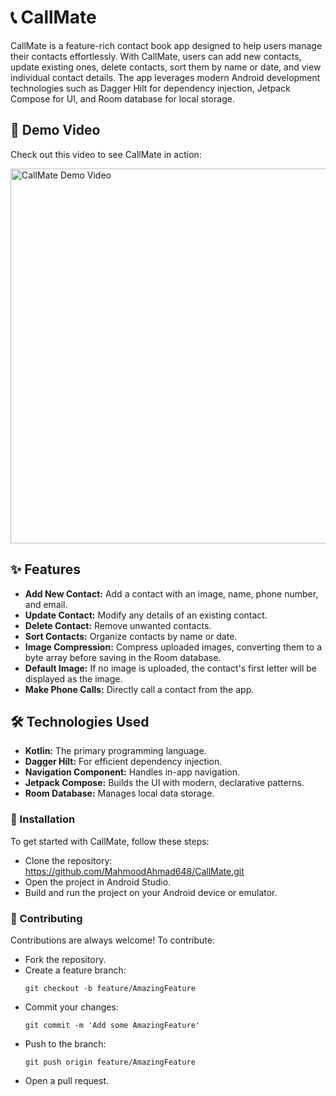 <h1 align="left">📞 CallMate</h1>

<p align="left">
CallMate is a feature-rich contact book app designed to help users manage their contacts effortlessly. With CallMate, users can add new contacts, update existing ones, delete contacts, sort them by name or date, and view individual contact details. The app leverages modern Android development technologies such as Dagger Hilt for dependency injection, Jetpack Compose for UI, and Room database for local storage.
</p>

<h2 align="left">🎥 Demo Video</h2>

<p align="left">
Check out this video to see CallMate in action:
</p>

<p align="left">
<a href="https://github.com/user-attachments/assets/50853e16-95d6-42ce-8540-dc5552eace57">
  <img src="https://github.com/MahmoodAhmad648/CallMate/blob/main/assets/video-thumbnail.png" alt="CallMate Demo Video" width="600">
</a>
</p>

<h2 align="left">✨ Features</h2>

<ul>
  <li><strong>Add New Contact:</strong> Add a contact with an image, name, phone number, and email.</li>
  <li><strong>Update Contact:</strong> Modify any details of an existing contact.</li>
  <li><strong>Delete Contact:</strong> Remove unwanted contacts.</li>
  <li><strong>Sort Contacts:</strong> Organize contacts by name or date.</li>
  <li><strong>Image Compression:</strong> Compress uploaded images, converting them to a byte array before saving in the Room database.</li>
  <li><strong>Default Image:</strong> If no image is uploaded, the contact's first letter will be displayed as the image.</li>
  <li><strong>Make Phone Calls:</strong> Directly call a contact from the app.</li>
</ul>

<h2 align="left">🛠️ Technologies Used</h2>

<ul>
  <li><strong>Kotlin:</strong> The primary programming language.</li>
  <li><strong>Dagger Hilt:</strong> For efficient dependency injection.</li>
  <li><strong>Navigation Component:</strong> Handles in-app navigation.</li>
  <li><strong>Jetpack Compose:</strong> Builds the UI with modern, declarative patterns.</li>
  <li><strong>Room Database:</strong> Manages local data storage.</li>
</ul>

<h3 align="left">🚀 Installation</h3>

<p align="left">
To get started with CallMate, follow these steps:
</p>

<ul>
  <li>Clone the repository:
    <a href="https://github.com/MahmoodAhmad648/CallMate.git">https://github.com/MahmoodAhmad648/CallMate.git</a>
  </li>
  <li>Open the project in Android Studio.</li>
  <li>Build and run the project on your Android device or emulator.</li>
</ul>

<h3 align="left">🤝 Contributing</h3>

<p align="left">
Contributions are always welcome! To contribute:
</p>

<ul>
  <li>Fork the repository.</li>
  <li>Create a feature branch:
    <pre><code>git checkout -b feature/AmazingFeature</code></pre>
  </li>
  <li>Commit your changes:
    <pre><code>git commit -m 'Add some AmazingFeature'</code></pre>
  </li>
  <li>Push to the branch:
    <pre><code>git push origin feature/AmazingFeature</code></pre>
  </li>
  <li>Open a pull request.</li>
</ul>
